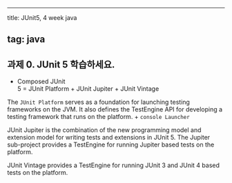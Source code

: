 ---

title: JUnit5, 4 week java

tag: java
---------

과제 0. JUnit 5 학습하세요.
---------------------------

-	Composed JUnit  
	5 = JUnit Platform + JUnit Jupiter + JUnit Vintage

The `JUnit Platform` serves as a foundation for launching testing frameworks on the JVM. It also defines the TestEngine API for developing a testing framework that runs on the platform. + `console Launcher`

JUnit Jupiter is the combination of the new programming model and extension model for writing tests and extensions in JUnit 5. The Jupiter sub-project provides a TestEngine for running Jupiter based tests on the platform.

JUnit Vintage provides a TestEngine for running JUnit 3 and JUnit 4 based tests on the platform.
